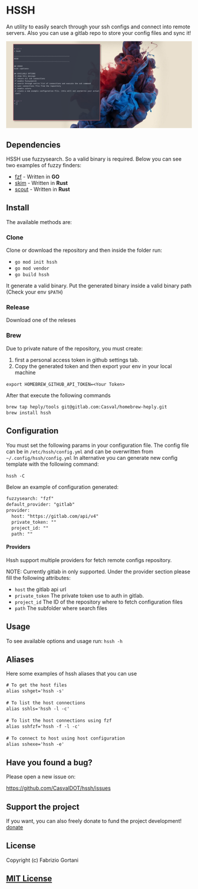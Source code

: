 # HSSH 

An utility to easily search through your ssh configs and connect into remote servers.
Also you can use a gitlab repo to store your config files and sync it!

![Screenshot](https://raw.githubusercontent.com/CasvalDOT/hssh/master/screenshot.png)

## Dependencies
HSSH use fuzzysearch. So a valid binary is required.
Below you can see two examples of fuzzy finders:
- [fzf](https://github.com/junegunn/fzf) - Written in **GO**
- [skim](https://github.com/lotabout/skim) - Written in **Rust**
- [scout](https://github.com/jhbabon/scout) - Written in **Rust**


## Install
The available methods are:

### Clone
Clone or download the repository and then inside the folder run:

- `go mod init hssh`
- `go mod vendor`
- `go build hssh`

It generate a valid binary. Put the generated binary inside a valid binary path (Check your env `$PATH`)

### Release
Download one of the releses

### Brew
Due to private nature of the repository, you must create:
1. first a personal access token in github settings tab. 
2. Copy the generated token and then export your env in your local machine

`export HOMEBREW_GITHUB_API_TOKEN=<Your Token>`

After that execute the following commands

```
brew tap heply/tools git@gitlab.com:Casval/homebrew-heply.git
brew install hssh
```

## Configuration
You must set the following params in your configuration file.
The config file can be in `/etc/hssh/config.yml` and can be overwritten 
from `~/.config/hssh/config.yml`
In alternative you can generate new config template with the
following command:

`hssh -C`

Below an example of configuration generated:

```
fuzzysearch: "fzf"
default_provider: "gitlab"
provider:
  host: "https://gitlab.com/api/v4"
  private_token: ""
  project_id: ""
  path: ""
```

#### Providers
Hssh support multiple providers for fetch remote configs repository.

NOTE: Currently gitlab in only supported.
Under the provider section please fill the following attributes:
- `host` the gitlab api url
- `private_token` The private token use to auth in gitlab.
- `project_id` The ID of the repository where to fetch configuration files
- `path` The subfolder where search files

## Usage
To see available options and usage run:
`hssh -h`

## Aliases

Here some examples of hssh aliases
that you can use

```
# To get the host files
alias sshget='hssh -s'

# To list the host connections
alias sshls='hssh -l -c'

# To list the host connections using fzf
alias sshfzf='hssh -f -l -c'

# To connect to host using host configuration
alias sshexe='hssh -e'
```

## Have you found a bug?

Please open a new issue on:

https://github.com/CasvalDOT/hssh/issues

## Support the project
If you want, you can also freely donate to fund the project development!
[donate](https://paypal.me/FGortani)

## License

Copyright (c) Fabrizio Gortani

[MIT License](http://en.wikipedia.org/wiki/MIT_License)
---

